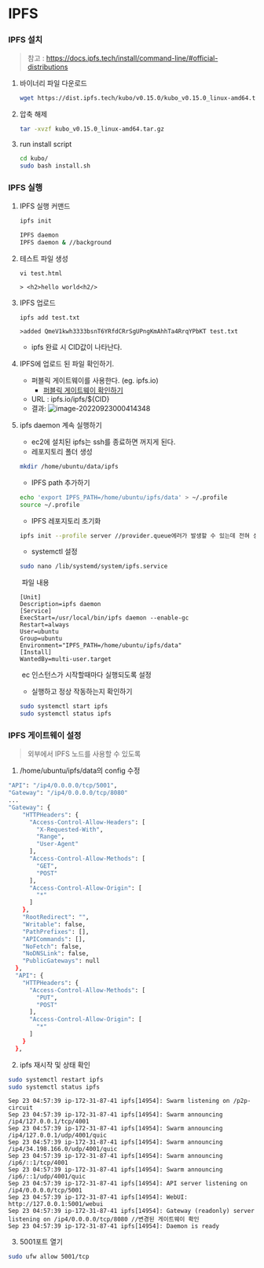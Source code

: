 

# IPFS

### IPFS 설치

> 참고 : https://docs.ipfs.tech/install/command-line/#official-distributions

1. 바이너리 파일 다운로드

   ``` bash
   wget https://dist.ipfs.tech/kubo/v0.15.0/kubo_v0.15.0_linux-amd64.tar.gz
   ```

2. 압축 해제

   ```bash
   tar -xvzf kubo_v0.15.0_linux-amd64.tar.gz
   ```

3. run install script

   ```bash
   cd kubo/
   sudo bash install.sh 
   ```

### IPFS 실행

1. IPFS 실행 커맨드

   ```bash
   ipfs init
   
   IPFS daemon
   IPFS daemon & //background
   ```

2. 테스트 파일 생성

   ```
   vi test.html
   
   > <h2>hello world<h2/>
   ```

3. IPFS 업로드

   ```
   ipfs add test.txt 
   
   >added QmeV1kwh3333bsnT6YRfdCRrSgUPngKmAhhTa4RrqYPbKT test.txt
   ```

   - ipfs 완료 시 CID값이 나타난다.

4. IPFS에 업로드 된 파일 확인하기.

   - 퍼블릭 게이트웨이를 사용한다. (eg. ipfs.io)
     - [퍼블릭 게이트웨이 확인하기](https://ipfs.github.io/public-gateway-checker/)
   - URL : ipfs.io/ipfs/${CID}
   - 결과: ![image-20220923000414348](C:\Users\skycoms\AppData\Roaming\Typora\typora-user-images\image-20220923000414348.png)

5. ipfs daemon 계속 실행하기

   - ec2에 설치된 ipfs는 ssh를 종료하면 꺼지게 된다.
   - 레포지토리 폴더 생성 

   ``` bash
   mkdir /home/ubuntu/data/ipfs
   ```

   - IPFS path 추가하기
   
   ``` bash
   echo 'export IPFS_PATH=/home/ubuntu/ipfs/data' > ~/.profile
   source ~/.profile
   ```
   
   - IPFS 레포지토리 초기화
   
   ```bash
   ipfs init --profile server //provider.queue에러가 발생할 수 있는데 전혀 상관 없다고 한다.
   ```
   
   - systemctl 설정
   
   ```bash
   sudo nano /lib/systemd/system/ipfs.service
   ```
   
   ​	파일 내용
   
   ```
   [Unit]
   Description=ipfs daemon
   [Service]
   ExecStart=/usr/local/bin/ipfs daemon --enable-gc
   Restart=always
   User=ubuntu
   Group=ubuntu
   Environment="IPFS_PATH=/home/ubuntu/ipfs/data"
   [Install]
   WantedBy=multi-user.target
   ```
   
   ​	ec 인스턴스가 시작할때마다 실행되도록 설정
   
   - 실행하고 정상 작동하는지 확인하기
   
   ```bash
   sudo systemctl start ipfs
   sudo systemctl status ipfs
   ```

### IPFS 게이트웨이 설정

> 외부에서 IPFS 노드를 사용할 수 있도록

1. /home/ubuntu/ipfs/data의 config 수정

```bash
"API": "/ip4/0.0.0.0/tcp/5001",
"Gateway": "/ip4/0.0.0.0/tcp/8080"
...
"Gateway": {
    "HTTPHeaders": {
      "Access-Control-Allow-Headers": [
        "X-Requested-With",
        "Range",
        "User-Agent"
      ],
      "Access-Control-Allow-Methods": [
        "GET",
        "POST"
      ],
      "Access-Control-Allow-Origin": [
        "*"
      ]
    },
    "RootRedirect": "",
    "Writable": false,
    "PathPrefixes": [],
    "APICommands": [],
    "NoFetch": false,
    "NoDNSLink": false,
    "PublicGateways": null
  },
  "API": {
    "HTTPHeaders": {
      "Access-Control-Allow-Methods": [
        "PUT",
        "POST"
      ],
      "Access-Control-Allow-Origin": [
        "*"
      ]
    }
  },

```

2. ipfs 재시작 및 상태 확인

```bash
sudo systemctl restart ipfs
sudo systemctl status ipfs
```

```
Sep 23 04:57:39 ip-172-31-87-41 ipfs[14954]: Swarm listening on /p2p-circuit
Sep 23 04:57:39 ip-172-31-87-41 ipfs[14954]: Swarm announcing /ip4/127.0.0.1/tcp/4001
Sep 23 04:57:39 ip-172-31-87-41 ipfs[14954]: Swarm announcing /ip4/127.0.0.1/udp/4001/quic
Sep 23 04:57:39 ip-172-31-87-41 ipfs[14954]: Swarm announcing /ip4/34.198.166.0/udp/4001/quic
Sep 23 04:57:39 ip-172-31-87-41 ipfs[14954]: Swarm announcing /ip6/::1/tcp/4001
Sep 23 04:57:39 ip-172-31-87-41 ipfs[14954]: Swarm announcing /ip6/::1/udp/4001/quic
Sep 23 04:57:39 ip-172-31-87-41 ipfs[14954]: API server listening on /ip4/0.0.0.0/tcp/5001
Sep 23 04:57:39 ip-172-31-87-41 ipfs[14954]: WebUI: http://127.0.0.1:5001/webui
Sep 23 04:57:39 ip-172-31-87-41 ipfs[14954]: Gateway (readonly) server listening on /ip4/0.0.0.0/tcp/8080 //변경된 게이트웨이 확인
Sep 23 04:57:39 ip-172-31-87-41 ipfs[14954]: Daemon is ready
```

3. 5001포트 열기

```bash
sudo ufw allow 5001/tcp
```



